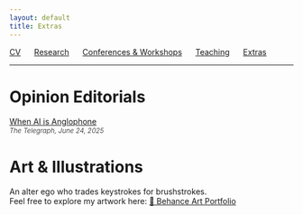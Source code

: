 ```yaml
---
layout: default
title: Extras
---
```


[CV](/assets/CV_Feb2024.pdf) <span style="margin-right: 20px;"></span> [Research](/research.md/) <span style="margin-right: 20px;"></span> [Conferences & Workshops](/conferences.md/) <span style="margin-right: 20px;"></span> [Teaching](/teaching.md/)<span style="margin-right: 20px;"></span> [Extras](/extras.md/)

<hr class="nav-separator">

#  Opinion Editorials

<a href="https://www.telegraphindia.com/opinion/when-ai-is-anglophone-can-chatgpt-generate-arguments-in-hindi-or-bengali-with-the-same-clarity-prnt/cid/2109430" target="_blank" rel="noopener noreferrer">
  When AI is Anglophone
</a><br>
<span style="font-size: 0.85em; font-style: italic; font-weight: 300">The Telegraph, June 24, 2025</span>


# Art & Illustrations

An alter ego who trades keystrokes for brushstrokes.<br>
Feel free to explore my artwork here:
<a href="https://www.behance.net/sourishmustafi" target="_blank" rel="noopener noreferrer">📁 Behance Art Portfolio</a>



<div class="repositories">
<!--     <div class="repository-card">
        <a href="https://github.com/bishmaybarik/income-pyramids-clean" target="_blank">
            <h3>Cleaned Data - Income Pyramids_dx - CMIE</h3>
            <p>Cleaning the CMIE Income Pyramids datasets by first converting the csv files into .dta files, and then appending the datasets to create a panel dataset. </p>
        </a>
    </div> -->

<div class="repositories">
<!--     <div class="repository-card">
        <a href="https://github.com/bishmaybarik/ngram-code" target="_blank">
            <h3>Code for District Matching - Using N-Gram and Jaccard Similarities </h3>
            <p>This is a simple code for matching districts across two datasets (CSV), with associated probability of matching. </p>
        </a>
    </div> -->
    <!-- Add more repositories as needed -->
</div> 

<style>
    .repositories {
        display: flex;
        flex-wrap: wrap;
        gap: 20px;
        margin-top: 20px;
    }
    .repository-card {
        border: 2px solid #ddd;
        border-radius: 8px;
        padding: 20px;
        background-color: #f9f9f9;
        width: 45%;
        box-shadow: 0px 4px 8px rgba(0, 0, 0, 0.1);
        transition: transform 0.2s ease-in-out;
    }
    .repository-card:hover {
        transform: translateY(-10px);
    }
    .repository-card h3 {
        margin: 0;
        color: #333;
    }
    .repository-card p {
        margin-top: 10px;
        color: #666;
    }
</style>
